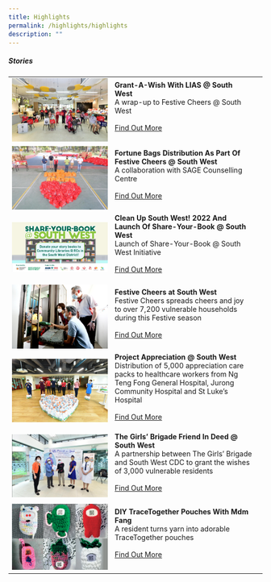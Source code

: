 ```yaml
---
title: Highlights
permalink: /highlights/highlights
description: ""
---
```

##### Stories

| ||  |
| -------- | -------- | -------- |
| ![](/images/Highlights/Grant-A-Wish%20with%20LIAS%20@%20SW%20-%20Pic%201.jpg)    |   **Grant-A-Wish With LIAS @ South West**<br> A wrap-up to Festive Cheers @ South West <br><br> [Find Out More](/highlights/Grant-A-Wish-With-LIAS-SouthWest)<br><br>|      |
| ![](/images/Highlights/Festive%20Cheers%20@%20SW%20-%20Pic%201.jpg)    |   **Fortune Bags Distribution As Part Of Festive Cheers @ South West**<br> A collaboration with SAGE Counselling Centre <br><br> [Find Out More](/highlights/Fortune-Bags-Distribution-As-Part-Of-Festive-Cheers-SouthWest)<br><br>|      |
| ![](/images/Highlights/lastscene_1920x1080px_v1-(002).jpg)|  **Clean Up South West! 2022 And Launch Of Share-Your-Book @ South West**<br>Launch of Share-Your-Book @ South West Initiative<br><br> [Find Out More](/highlights/CleanUp-SouthWest-2022-And-Launch-Of-Share-Your-Book-SouthWest)<br><br>|
|![](/images/Highlights/festive-cheers.jpg)| **Festive Cheers at South West**<br>Festive Cheers spreads cheers and joy to over 7,200 vulnerable households during this Festive season<br><br> [Find Out More](/highlights/Festive-Cheers-SouthWest)<br><br>|   |
| ![](/images/Highlights/project-appreciation.jpg)    |   **Project Appreciation @ South West**<br>Distribution of 5,000 appreciation care packs to healthcare workers from Ng Teng Fong General Hospital, Jurong Community Hospital and St Luke’s Hospital<br><br> [Find Out More](/highlights/Project-Appreciation-South-West)<br><br>|      |
| ![](/images/Stories/gb.jpg)   |   **The Girls’ Brigade Friend In Deed @ South West**<br> A partnership between The Girls’ Brigade and South West CDC to grant the wishes of 3,000 vulnerable residents <br><br> [Find Out More](/stories/The-Girls-Brigade-Friend-In-Deed-SouthWest)<br><br>|      |
| ![](/images/Stories/tracetogether.png)   |   **DIY TraceTogether Pouches With Mdm Fang**<br> A resident turns yarn into adorable TraceTogether pouches <br><br> [Find Out More](/stories/DIY-TraceTogether-Pouches-WithMdm-Fang)<br><br>|      |